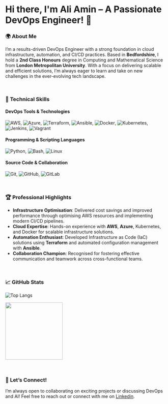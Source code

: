 # Hi there, I'm **Ali Amin** – A Passionate DevOps Engineer! 👋  

### 🌍 **About Me**  
I’m a results-driven DevOps Engineer with a strong foundation in cloud infrastructure, automation, and CI/CD practices. Based in **Bedfordshire**, I hold a **2nd Class Honours** degree in Computing and Mathematical Science from **London Metropolitan University**. With a focus on delivering scalable and efficient solutions, I’m always eager to learn and take on new challenges in the ever-evolving tech landscape.  

&nbsp;  

### 🚀 **Technical Skills**  

#### **DevOps Tools & Technologies**  
![AWS](https://img.shields.io/badge/-AWS-232F3E?style=flat&logo=amazon-aws&logoColor=white), ![Azure](https://img.shields.io/badge/-Azure-0078D4?style=flat&logo=microsoft-azure&logoColor=white), ![Terraform](https://img.shields.io/badge/-Terraform-623CE4?style=flat&logo=terraform&logoColor=white), ![Ansible](https://img.shields.io/badge/-Ansible-EE0000?style=flat&logo=ansible&logoColor=white), ![Docker](https://img.shields.io/badge/-Docker-2496ED?style=flat&logo=docker&logoColor=white), ![Kubernetes](https://img.shields.io/badge/-Kubernetes-326CE5?style=flat&logo=kubernetes&logoColor=white), ![Jenkins](https://img.shields.io/badge/-Jenkins-D24939?style=flat&logo=jenkins&logoColor=white), ![Vagrant](https://img.shields.io/badge/-Vagrant-1563FF?style=flat&logo=vagrant&logoColor=white)  

#### **Programming & Scripting Languages**  
![Python](https://img.shields.io/badge/-Python-3776AB?style=flat&logo=python&logoColor=yellow), ![Bash](https://img.shields.io/badge/-Bash-4EAA25?style=flat&logo=gnu-bash&logoColor=white), ![Linux](https://img.shields.io/badge/-Linux-FCC624?style=flat&logo=linux&logoColor=black)  

#### **Source Code & Collaboration**  
![Git](https://img.shields.io/badge/-Git-F05032?style=flat&logo=git&logoColor=white), ![GitHub](https://img.shields.io/badge/-GitHub-181717?style=flat&logo=github&logoColor=white), ![GitLab](https://img.shields.io/badge/-GitLab-FC6D26?style=flat&logo=gitlab&logoColor=white)  

&nbsp;  

### 🏆 **Professional Highlights**  
- **Infrastructure Optimisation**: Delivered cost savings and improved performance through optimising AWS resources and implementing modern CI/CD pipelines.  
- **Cloud Expertise**: Hands-on experience with **AWS**, **Azure**, Kubernetes, and Docker for scalable infrastructure solutions.  
- **Automation Enthusiast**: Developed Infrastructure as Code (IaC) solutions using **Terraform** and automated configuration management with **Ansible**.  
- **Collaboration Champion**: Recognised for fostering effective communication and teamwork across cross-functional teams.  

&nbsp;  

### 📈 **GitHub Stats**  
![Top Langs](https://github-readme-stats.vercel.app/api/top-langs/?username=ali-tm-amin&hide=TeX&layout=compact&theme=radical)  

<img height="180em" src="https://github-readme-stats.vercel.app/api?username=ali-tm-amin&show_icons=true&theme=radical&hide_border=true&count_private=true&include_all_commits=true" />  

&nbsp;  

### 🌟 **Let’s Connect!**  
I’m always open to collaborating on exciting projects or discussing DevOps and AI! Feel free to reach out or connect with me on [Linkedin](https://www.linkedin.com/in/ali-tm-amin/).  
